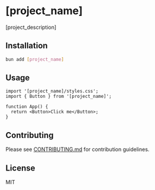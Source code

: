 # [project_name]

[project_description]

## Installation

```bash
bun add [project_name]
```

## Usage

```tsx
import '[project_name]/styles.css';
import { Button } from '[project_name]';

function App() {
  return <Button>Click me</Button>;
}
```

## Contributing

Please see [CONTRIBUTING.md](./CONTRIBUTING.md) for contribution guidelines.

## License

MIT
